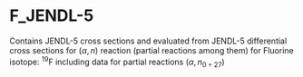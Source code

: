 # F_JENDL-5
Contains JENDL-5 cross sections and evaluated from JENDL-5 differential cross sections for $(\alpha,n)$ reaction (partial reactions among them) for Fluorine isotope: $^{19}\text{F}$ including data for partial reactions $(\alpha,n_{0÷27})$
